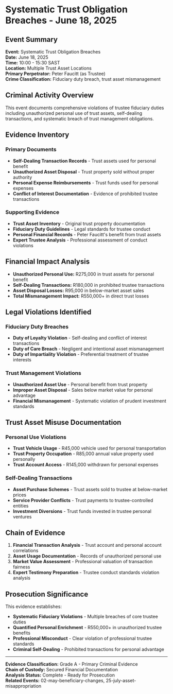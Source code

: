 # Systematic Trust Obligation Breaches - June 18, 2025

## Event Summary
**Event:** Systematic Trust Obligation Breaches  
**Date:** June 18, 2025  
**Time:** 10:00 - 15:30 SAST  
**Location:** Multiple Trust Asset Locations  
**Primary Perpetrator:** Peter Faucitt (as Trustee)  
**Crime Classification:** Fiduciary duty breach, trust asset mismanagement  

## Criminal Activity Overview
This event documents comprehensive violations of trustee fiduciary duties including unauthorized personal use of trust assets, self-dealing transactions, and systematic breach of trust management obligations.

## Evidence Inventory

### Primary Documents
- **Self-Dealing Transaction Records** - Trust assets used for personal benefit
- **Unauthorized Asset Disposal** - Trust property sold without proper authority
- **Personal Expense Reimbursements** - Trust funds used for personal expenses
- **Conflict of Interest Documentation** - Evidence of prohibited trustee transactions

### Supporting Evidence
- **Trust Asset Inventory** - Original trust property documentation
- **Fiduciary Duty Guidelines** - Legal standards for trustee conduct
- **Personal Financial Records** - Peter Faucitt's benefit from trust assets
- **Expert Trustee Analysis** - Professional assessment of conduct violations

## Financial Impact Analysis
- **Unauthorized Personal Use:** R275,000 in trust assets for personal benefit
- **Self-Dealing Transactions:** R180,000 in prohibited trustee transactions
- **Asset Disposal Losses:** R95,000 in below-market asset sales
- **Total Mismanagement Impact:** R550,000+ in direct trust losses

## Legal Violations Identified

### Fiduciary Duty Breaches
- **Duty of Loyalty Violation** - Self-dealing and conflict of interest transactions
- **Duty of Care Breach** - Negligent and intentional asset mismanagement
- **Duty of Impartiality Violation** - Preferential treatment of trustee interests

### Trust Management Violations
- **Unauthorized Asset Use** - Personal benefit from trust property
- **Improper Asset Disposal** - Sales below market value for personal advantage
- **Financial Mismanagement** - Systematic violation of prudent investment standards

## Trust Asset Misuse Documentation

### Personal Use Violations
- **Trust Vehicle Usage** - R45,000 vehicle used for personal transportation
- **Trust Property Occupation** - R85,000 annual value property used personally
- **Trust Account Access** - R145,000 withdrawn for personal expenses

### Self-Dealing Transactions
- **Asset Purchase Schemes** - Trust assets sold to trustee at below-market prices
- **Service Provider Conflicts** - Trust payments to trustee-controlled entities
- **Investment Diversions** - Trust funds invested in trustee personal ventures

## Chain of Evidence
1. **Financial Transaction Analysis** - Trust account and personal account correlations
2. **Asset Usage Documentation** - Records of unauthorized personal use
3. **Market Value Assessment** - Professional valuation of transaction fairness
4. **Expert Testimony Preparation** - Trustee conduct standards violation analysis

## Prosecution Significance
This evidence establishes:
- **Systematic Fiduciary Violations** - Multiple breaches of core trustee duties
- **Quantified Personal Enrichment** - R550,000+ in unauthorized trustee benefits
- **Professional Misconduct** - Clear violation of professional trustee standards
- **Criminal Self-Dealing** - Prohibited transactions for personal advantage

---

**Evidence Classification:** Grade A - Primary Criminal Evidence  
**Chain of Custody:** Secured Financial Documentation  
**Analysis Status:** Complete - Ready for Prosecution  
**Related Events:** 02-may-beneficiary-changes, 25-july-asset-misappropriation
